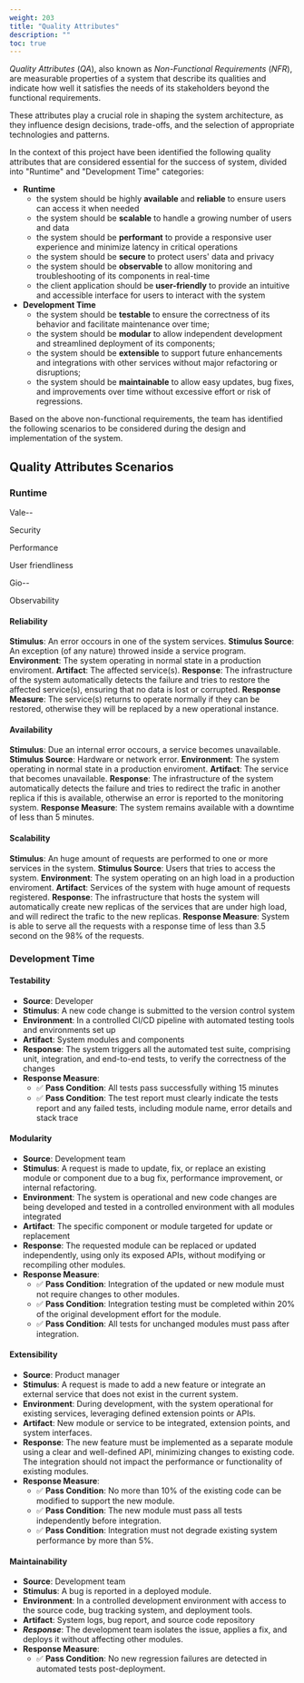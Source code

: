 ```yaml
---
weight: 203
title: "Quality Attributes"
description: ""
toc: true
---
```


_Quality Attributes_ (_QA_), also known as _Non-Functional Requirements_ (_NFR_), are measurable properties of a system that describe its qualities and indicate how well it satisfies the needs of its stakeholders beyond the functional requirements.

These attributes play a crucial role in shaping the system architecture, as they influence design decisions, trade-offs, and the selection of appropriate technologies and patterns.

In the context of this project have been identified the following quality attributes that are considered essential for the success of system, divided into "Runtime" and "Development Time" categories:

- **Runtime**
  - the system should be highly **available** and **reliable** to ensure users can access it when needed
  - the system should be **scalable** to handle a growing number of users and data
  - the system should be **performant** to provide a responsive user experience and minimize latency in critical operations
  - the system should be **secure** to protect users' data and privacy
  - the system should be **observable** to allow monitoring and troubleshooting of its components in real-time
  - the client application should be **user-friendly** to provide an intuitive and accessible interface for users to interact with the system
- **Development Time**
  - the system should be **testable** to ensure the correctness of its behavior and facilitate maintenance over time;
  - the system should be **modular** to allow independent development and streamlined deployment of its components;
  - the system should be **extensible** to support future enhancements and integrations with other services without major refactoring or disruptions;
  - the system should be **maintainable** to allow easy updates, bug fixes, and improvements over time without excessive effort or risk of regressions.

Based on the above non-functional requirements, the team has identified the following scenarios to be considered during the design and implementation of the system.

## Quality Attributes Scenarios

### Runtime

Vale--

Security

Performance

User friendliness


Gio--

Observability

#### Reliability

**Stimulus**: An error occours in one of the system services.
**Stimulus Source**: An exception (of any nature) throwed inside a service program.
**Environment**: The system operating in normal state in a production enviroment.
**Artifact**: The affected service(s).
**Response**: The infrastructure of the system automatically detects the failure and tries to restore the affected service(s), ensuring that no data is lost or corrupted.
**Response Measure**: The service(s) returns to operate normally if they can be restored, otherwise they will be replaced by a new operational instance.

#### Availability

**Stimulus**: Due an internal error occours, a service becomes unavailable.
**Stimulus Source**: Hardware or network error.
**Environment**: The system operating in normal state in a production enviroment.
**Artifact**: The service that becomes unavailable.
**Response**: The infrastructure of the system automatically detects the failure and tries to redirect the trafic in another replica if this is available, otherwise an error is reported to the monitoring system.
**Response Measure**: The system remains available with a downtime of less than 5 minutes.

#### Scalability

**Stimulus**: An huge amount of requests are performed to one or more services in the system.
**Stimulus Source**: Users that tries to access the system.
**Environment**: The system operating on an high load in a production enviroment.
**Artifact**: Services of the system with huge amount of requests registered.
**Response**: The infrastructure that hosts the system will automatically create new replicas of the services that are under high load, and will redirect the trafic to the new replicas.
**Response Measure**: System is able to serve all the requests with a response time of less than 3.5 second on the 98% of the requests.


### Development Time

#### Testability

- **Source**: Developer
- **Stimulus**: A new code change is submitted to the version control system
- **Environment**: In a controlled CI/CD pipeline with automated testing tools and environments set up
- **Artifact**: System modules and components
- **Response**: The system triggers all the automated test suite, comprising unit, integration, and end-to-end tests, to verify the correctness of the changes
- **Response Measure**:
  - ✅ **Pass Condition**: All tests pass successfully withing 15 minutes
  - ✅ **Pass Condition**: The test report must clearly indicate the tests report and any failed tests, including module name, error details and stack trace

#### Modularity

- **Source**: Development team
- **Stimulus**: A request is made to update, fix, or replace an existing module or component due to a bug fix, performance improvement, or internal refactoring.
- **Environment**: The system is operational and new code changes are being developed and tested in a controlled environment with all modules integrated
- **Artifact**: The specific component or module targeted for update or replacement
- **Response**: The requested module can be replaced or updated independently, using only its exposed APIs, without modifying or recompiling other modules.
- **Response Measure**:
  - ✅ **Pass Condition**: Integration of the updated or new module must not require changes to other modules.
  - ✅ **Pass Condition**: Integration testing must be completed within 20% of the original development effort for the module.
  - ✅ **Pass Condition**: All tests for unchanged modules must pass after integration.

#### Extensibility

- **Source**: Product manager
- **Stimulus**: A request is made to add a new feature or integrate an external service that does not exist in the current system.
- **Environment**: During development, with the system operational for existing services, leveraging defined extension points or APIs.
- **Artifact**: New module or service to be integrated, extension points, and system interfaces.
- **Response**: The new feature must be implemented as a separate module using a clear and well-defined API, minimizing changes to existing code. The integration should not impact the performance or functionality of existing modules.
- **Response Measure**:
  - ✅ **Pass Condition**: No more than 10% of the existing code can be modified to support the new module.
  - ✅ **Pass Condition**: The new module must pass all tests independently before integration.
  - ✅ **Pass Condition**: Integration must not degrade existing system performance by more than 5%.

#### Maintainability

- **Source**: Development team
- **Stimulus**: A bug is reported in a deployed module.
- **Environment**: In a controlled development environment with access to the source code, bug tracking system, and deployment tools.
- **Artifact**: System logs, bug report, and source code repository
- ***Response***: The development team isolates the issue, applies a fix, and deploys it without affecting other modules.
- **Response Measure**:
  - ✅ **Pass Condition**: No new regression failures are detected in automated tests post-deployment.